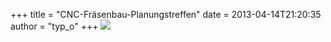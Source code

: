 +++
title = "CNC-Fräsenbau-Planungstreffen"
date = 2013-04-14T21:20:35
author = "typ_o"
+++
![](https://flipdot.org/blog/uploads/router.jpg)
